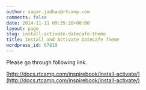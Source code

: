```yaml
---
author: sagar.jadhav@rtcamp.com
comments: false
date: 2014-11-11 09:35:10+00:00
layout: page
slug: install-activate-datecafe-theme
title: Install and Activate DateCafe Theme
wordpress_id: 67819
---
```


Please go through following link.

[http://docs.rtcamp.com/inspirebook/install-activate/](http://docs.rtcamp.com/inspirebook/install-activate/)


